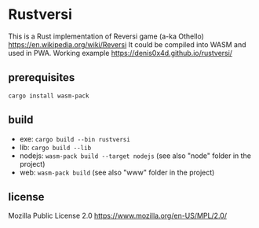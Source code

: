 # Rustversi

This is a Rust implementation of Reversi game (a-ka Othello) https://en.wikipedia.org/wiki/Reversi 
It could be compiled into WASM and used in PWA. Working example https://denis0x4d.github.io/rustversi/


## prerequisites
`cargo install wasm-pack`


## build
* exe: `cargo build --bin rustversi`
* lib: `cargo build --lib`
* nodejs: `wasm-pack build --target nodejs` (see also "node" folder in the project)
* web: `wasm-pack build` (see also "www" folder in the project)


## license
Mozilla Public License 2.0 https://www.mozilla.org/en-US/MPL/2.0/
